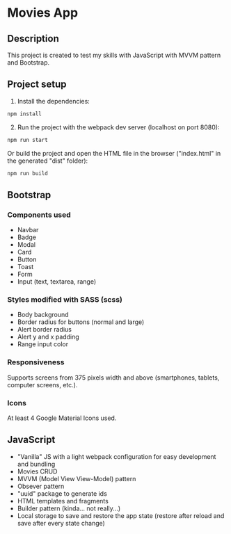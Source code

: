 # Movies App

## Description

This project is created to test my skills with JavaScript with MVVM pattern and
Bootstrap.

## Project setup

1. Install the dependencies:

```bash
npm install
```

2. Run the project with the webpack dev server (localhost on port 8080):

```bash
npm run start
```

Or build the project and open the HTML file in the browser ("index.html" in the
generated "dist" folder):

```bash
npm run build
```

## Bootstrap

### Components used

- Navbar
- Badge
- Modal
- Card
- Button
- Toast
- Form
- Input (text, textarea, range)

### Styles modified with SASS (scss)

- Body background
- Border radius for buttons (normal and large)
- Alert border radius
- Alert y and x padding
- Range input color

### Responsiveness

Supports screens from 375 pixels width and above (smartphones, tablets, computer
screens, etc.).

### Icons

At least 4 Google Material Icons used.

## JavaScript

- "Vanilla" JS with a light webpack configuration for easy development and
  bundling
- Movies CRUD
- MVVM (Model View View-Model) pattern
- Obsever pattern
- "uuid" package to generate ids
- HTML templates and fragments
- Builder pattern (kinda... not really...)
- Local storage to save and restore the app state (restore after reload and save
  after every state change)
